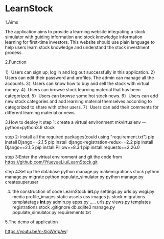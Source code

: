 # LearnStock

1.Aims

The application aims to provide a learning website integrating a stock simulator with guiding information 
and stock knowledge information learning for first-time investors. This website should use plain language 
to help users learn stock knowledge and understand the stock investment process.


2.Function

1）Users can sign up, log in and log out successfully in this application. 
2）Users can edit their password and profiles. The admin can manage all the accounts.
3）Users can know how to buy and sell the stock with virtual money. 
4）Users can browse stock learning material that has been categorized. 
5）Users can browse some hot stock news.
6）Users can add new stock categories and add learning material themselves according to categorized to share with other users.
7）Users can add their comments for different learning material or news.

3.How to deploy it
step 1: create a virtual environment
      mkvirtualenv --python=python3.9 stock
      
step 2: Install all the required packages(could using "requirement.txt")
      pip install Django==2.1.5
      pip install django-registration-redux==2.2
      pip install Django==2.1.5
      pip install Pillow==8.3.1
      pip install requests==2.26.0
      
step 3:Enter the virtual environment and git the code from
       https://github.com/1YueyueLiu/LearnStock.git
       
step 4:Set up the database
        python manage.py makemigrations stock
        python manage.py migrate
        python populate_simulator.py
        python manage.py createsuperuser
        
4. the construction of code
    LearnStock
         __int__.py
         settings.py
         urls.py
         wsgi.py
    media
        profile_images
    static
        assets
        css
        images
        js
    stock
         migrations
         templatetags
         __int__.py
         admin.py
         apps.py
         .....
         urls.py
         views.py
     templates
         registrations
         stock
     .gitignore
     db.sqlite3
     manage.py
     populate_simulator.py
     requirements.txt
     
 5.The demo of application
 
https://youtu.be/n-XjoWe1pAw!

      
         
     
         
    
       
      
